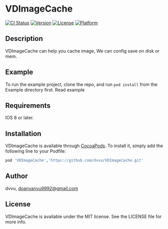 # VDImageCache

[![CI Status](http://img.shields.io/travis/dvvu/VDImageCache.svg?style=flat)](https://travis-ci.org/dvvu/VDImageCache)
[![Version](https://img.shields.io/cocoapods/v/VDImageCache.svg?style=flat)](http://cocoapods.org/pods/VDImageCache)
[![License](https://img.shields.io/cocoapods/l/VDImageCache.svg?style=flat)](http://cocoapods.org/pods/VDImageCache)
[![Platform](https://img.shields.io/cocoapods/p/VDImageCache.svg?style=flat)](http://cocoapods.org/pods/VDImageCache)

## Description

VDImageCache can help you cache image, We can config save on disk or mem.

## Example

To run the example project, clone the repo, and run `pod install` from the Example directory first.
Read example

## Requirements

IOS 8 or later.
## Installation

VDImageCache is available through [CocoaPods](http://cocoapods.org). To install
it, simply add the following line to your Podfile:

```ruby
pod 'VDImageCache','https://github.com/dvvu/VDImageCache.git'
```

## Author

dvvu, doanvanvu9992@gmail.com

## License

VDImageCache is available under the MIT license. See the LICENSE file for more info.
